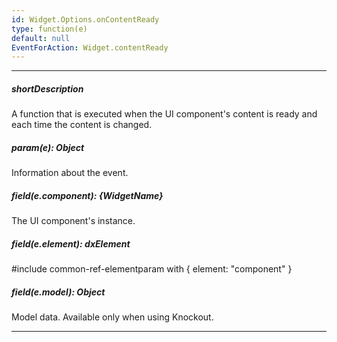 ```yaml
---
id: Widget.Options.onContentReady
type: function(e)
default: null
EventForAction: Widget.contentReady
---
```

---
##### shortDescription
A function that is executed when the UI component's content is ready and each time the content is changed.

##### param(e): Object
Information about the event.

##### field(e.component): {WidgetName}
The UI component's instance.

##### field(e.element): dxElement
#include common-ref-elementparam with { element: "component" }

##### field(e.model): Object
Model data. Available only when using Knockout.

---
